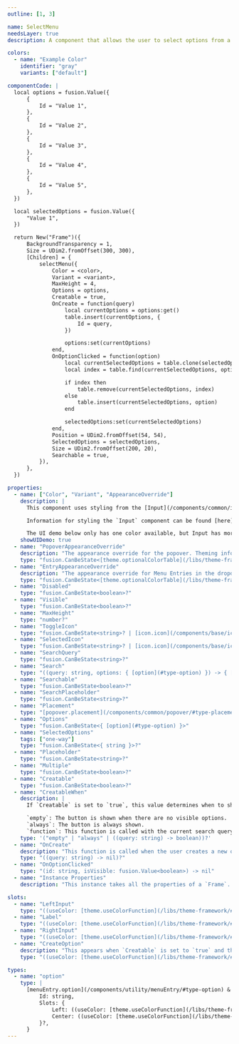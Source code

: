 ```yaml
---
outline: [1, 3]

name: SelectMenu
needsLayer: true
description: A component that allows the user to select options from a dropdown.

colors:
  - name: "Example Color"
    identifier: "gray"
    variants: ["default"]

componentCode: |
  local options = fusion.Value({
      {
          Id = "Value 1",
      },
      {
          Id = "Value 2",
      },
      {
          Id = "Value 3",
      },
      {
          Id = "Value 4",
      },
      {
          Id = "Value 5",
      },
  })

  local selectedOptions = fusion.Value({
      "Value 1",
  })

  return New("Frame")({
      BackgroundTransparency = 1,
      Size = UDim2.fromOffset(300, 300),
      [Children] = {
          selectMenu({
              Color = <color>,
              Variant = <variant>,
              MaxHeight = 4,
              Options = options,
              Creatable = true,
              OnCreate = function(query)
                  local currentOptions = options:get()
                  table.insert(currentOptions, {
                      Id = query,
                  })

                  options:set(currentOptions)
              end,
              OnOptionClicked = function(option)
                  local currentSelectedOptions = table.clone(selectedOptions:get())
                  local index = table.find(currentSelectedOptions, option)

                  if index then
                      table.remove(currentSelectedOptions, index)
                  else
                      table.insert(currentSelectedOptions, option)
                  end

                  selectedOptions:set(currentSelectedOptions)
              end,
              Position = UDim2.fromOffset(54, 54),
              SelectedOptions = selectedOptions,
              Size = UDim2.fromOffset(200, 20),
              Searchable = true,
          }),
      },
  })

properties:
  - name: ["Color", "Variant", "AppearanceOverride"]
    description: |
      This component uses styling from the [Input](/components/common/input) component, and as such, the `Color`, `Variant`, and `AppearanceOverride` properties are passed to the `Input` component.

      Information for styling the `Input` component can be found [here](/components/common/input/#property-Color,Variant,AppearanceOverride).

      The UI demo below only has one color available, but Input has more colors available.
    showUIDemo: true
  - name: "PopoverAppearanceOverride"
    description: "The appearance override for the popover. Theming information can be found [here](/components/common/popover/#theming)."
    type: "fusion.CanBeState<[theme.optionalColorTable](/libs/theme-framework/#type-optionalColorTable)>?"
  - name: "EntryAppearanceOverride"
    description: "The appearance override for Menu Entries in the dropdown. Theming information can be found [here](/components/utility/menuEntry/#theming)."
    type: "fusion.CanBeState<[theme.optionalColorTable](/libs/theme-framework/#type-optionalColorTable)>?"
  - name: "Disabled"
    type: "fusion.CanBeState<boolean>?"
  - name: "Visible"
    type: "fusion.CanBeState<boolean>?"
  - name: "MaxHeight"
    type: "number?"
  - name: "ToggleIcon"
    type: "fusion.CanBeState<string>? | [icon.icon](/components/base/icon/#type-icon?"
  - name: "SelectedIcon"
    type: "fusion.CanBeState<string>? | [icon.icon](/components/base/icon/#type-icon)?"
  - name: "SearchQuery"
    type: "fusion.CanBeState<string>?"
  - name: "Search"
    type: "((query: string, options: { [option](#type-option) }) -> { [option](#type-option) })?"
  - name: "Searchable"
    type: "fusion.CanBeState<boolean>?"
  - name: "SearchPlaceholder"
    type: "fusion.CanBeState<string>?"
  - name: "Placement"
    type: "[popover.placement](/components/common/popover/#type-placement)?"
  - name: "Options"
    type: "fusion.CanBeState<{ [option](#type-option) }>"
  - name: "SelectedOptions"
    tags: ["one-way"]
    type: "fusion.CanBeState<{ string }>?"
  - name: "Placeholder"
    type: "fusion.CanBeState<string>?"
  - name: "Multiple"
    type: "fusion.CanBeState<boolean>?"
  - name: "Creatable"
    type: "fusion.CanBeState<boolean>?"
  - name: "CreatableWhen"
    description: |
      If `Creatable` is set to `true`, this value determines when to show the button to create a new option. 

      `empty`: The button is shown when there are no visible options.
      `always`: The button is always shown.
      `function`: This function is called with the current search query. If it returns `true`, the button is shown.
    type: '("empty" | "always" | ((query: string) -> boolean))?'
  - name: "OnCreate"
    description: "This function is called when the user creates a new option. The function is passed the query that the user entered. The function should insert the new option into an `Options` value itself."
    type: "((query: string) -> nil)?"
  - name: "OnOptionClicked"
    type: "(id: string, isVisible: fusion.Value<boolean>) -> nil"
  - name: "Instance Properties"
    description: "This instance takes all the properties of a `Frame`. `SpecialKeys`, such as `fusion.Children` will also be passed to the instance."

slots:
  - name: "LeftInput"
    type: "((useColor: [theme.useColorFunction](/libs/theme-framework/#type-useColorFunction)) -> fusion.CanBeState<{ any }>)?"
  - name: "Label"
    type: "((useColor: [theme.useColorFunction](/libs/theme-framework/#type-useColorFunction)) -> fusion.CanBeState<{ any }>)?"
  - name: "RightInput"
    type: "((useColor: [theme.useColorFunction](/libs/theme-framework/#type-useColorFunction)) -> fusion.CanBeState<{ any }>)?"
  - name: "CreateOption"
    description: "This appears when `Creatable` is set to `true` and the conditions in `CreatableWhen` are met. Something to note is that this slot *completely* replaces the default create option, so `OnCreate` will not be called. Make sure to account for this in your custom create option."
    type: "((useColor: [theme.useColorFunction](/libs/theme-framework/#type-useColorFunction), query: string) -> fusion.CanBeState<{ any }>)?"

types:
  - name: "option"
    type: |
      [menuEntry.option](/components/utility/menuEntry/#type-option) & {
          Id: string,
          Slots: {
              Left: ((useColor: [theme.useColorFunction](/libs/theme-framework/#type-useColorFunction)) -> fusion.CanBeState<{ any }>)?,
              Center: ((useColor: [theme.useColorFunction](/libs/theme-framework/#type-useColorFunction)) -> fusion.CanBeState<{ any }>)?,
          }?,
      }
---
```


<ComponentView :frontmatter="$frontmatter"/>
